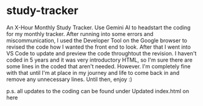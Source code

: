 # study-tracker
An X-Hour Monthly Study Tracker.
Use Gemini AI to headstart the coding for my monthly tracker. After running into some errors and miscommunication, I used the Developer Tool on the Google browser to revised the code how I wanted the front end to look. After that I went into VS Code to update and preview the code throughtout the revision. 
I haven't coded in 5 years and it was very introductory HTML, so I'm sure there are some lines in the coded that aren't needed. However. I'm completely fine with that until I'm at place in my journey and life to come back in and remove any unnecessary lines.
Until then, enjoy :) 

p.s. all updates to the coding can be found under Updated index.html on here

